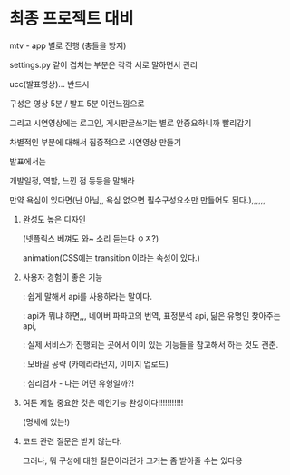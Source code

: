 # 최종 프로젝트 대비

mtv - app 별로 진행 (충돌을 방지)

settings.py  같이 겹치는 부분은 각각 서로 말하면서 관리



ucc(발표영상)... 반드시

구성은 영상 5분 / 발표 5분 이런느낌으로

그리고 시연영상에는 로그인, 게시판글쓰기는 별로 안중요하니까 빨리감기

차별적인 부분에 대해서 집중적으로 시연영상 만들기



발표에서는

개발일정, 역할, 느낀 점 등등을 말해라



만약 욕심이 있다면(난 아님,, 욕심 없으면 필수구성요소만 만들어도 된다.),,,,,,

1. 완성도 높은 디자인

   (넷플릭스 베껴도 와~ 소리 듣는다 ㅇㅈ?)

   animation(CSS에는 transition 이라는 속성이 있다.)

   

2. 사용자 경험이 좋은 기능 

   : 쉽게 말해서 api를 사용하라는 말이다.

   : api가 뭐냐 하면,,, 네이버 파파고의 번역, 표정분석 api, 닮은 유명인 찾아주는 api, 

   : 실제 서비스가 진행되는 곳에서 이미 있는 기능들을 참고해서 하는 것도 괜춘.

   : 모바일 공략 (카메라라던지, 이미지 업로드)

   : 심리검사 - 나는 어떤 유형일까?!



3. 여튼 제일 중요한 것은 메인기능 완성이다!!!!!!!!!!!

   (명세에 있는!)



4. 코드 관련 질문은 받지 않는다.

   그러나, 뭐 구성에 대한 질문이라던가 그거는 좀 받아줄 수는 있다용

   



